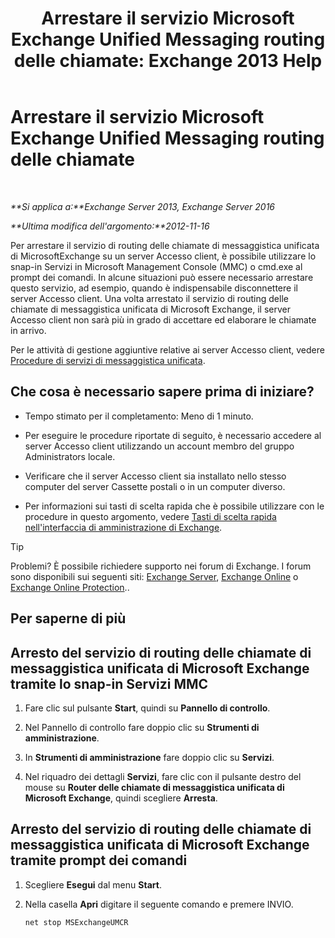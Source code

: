﻿---
title: 'Arrestare il servizio Microsoft Exchange Unified Messaging routing delle chiamate: Exchange 2013 Help'
TOCTitle: Arrestare il servizio Microsoft Exchange Unified Messaging routing delle chiamate
ms:assetid: 79935528-1a8c-4f22-826c-8f9a60f4f6f4
ms:mtpsurl: https://technet.microsoft.com/it-it/library/JJ673535(v=EXCHG.150)
ms:contentKeyID: 50555614
ms.date: 05/22/2018
mtps_version: v=EXCHG.150
ms.translationtype: MT
---

# Arrestare il servizio Microsoft Exchange Unified Messaging routing delle chiamate

 

_**Si applica a:**Exchange Server 2013, Exchange Server 2016_

_**Ultima modifica dell'argomento:**2012-11-16_

Per arrestare il servizio di routing delle chiamate di messaggistica unificata di MicrosoftExchange su un server Accesso client, è possibile utilizzare lo snap-in Servizi in Microsoft Management Console (MMC) o cmd.exe al prompt dei comandi. In alcune situazioni può essere necessario arrestare questo servizio, ad esempio, quando è indispensabile disconnettere il server Accesso client. Una volta arrestato il servizio di routing delle chiamate di messaggistica unificata di Microsoft Exchange, il server Accesso client non sarà più in grado di accettare ed elaborare le chiamate in arrivo.

Per le attività di gestione aggiuntive relative ai server Accesso client, vedere [Procedure di servizi di messaggistica unificata](um-services-procedures-exchange-2013-help.md).

## Che cosa è necessario sapere prima di iniziare?

  - Tempo stimato per il completamento: Meno di 1 minuto.

  - Per eseguire le procedure riportate di seguito, è necessario accedere al server Accesso client utilizzando un account membro del gruppo Administrators locale.

  - Verificare che il server Accesso client sia installato nello stesso computer del server Cassette postali o in un computer diverso.

  - Per informazioni sui tasti di scelta rapida che è possibile utilizzare con le procedure in questo argomento, vedere [Tasti di scelta rapida nell'interfaccia di amministrazione di Exchange](keyboard-shortcuts-in-the-exchange-admin-center-exchange-online-protection-help.md).


> [!TIP]
> Problemi? È possibile richiedere supporto nei forum di Exchange. I forum sono disponibili sui seguenti siti: <A href="https://go.microsoft.com/fwlink/p/?linkid=60612">Exchange Server</A>, <A href="https://go.microsoft.com/fwlink/p/?linkid=267542">Exchange Online</A> o <A href="https://go.microsoft.com/fwlink/p/?linkid=285351">Exchange Online Protection</A>..



## Per saperne di più

## Arresto del servizio di routing delle chiamate di messaggistica unificata di Microsoft Exchange tramite lo snap-in Servizi MMC

1.  Fare clic sul pulsante **Start**, quindi su **Pannello di controllo**.

2.  Nel Pannello di controllo fare doppio clic su **Strumenti di amministrazione**.

3.  In **Strumenti di amministrazione** fare doppio clic su **Servizi**.

4.  Nel riquadro dei dettagli **Servizi**, fare clic con il pulsante destro del mouse su **Router delle chiamate di messaggistica unificata di Microsoft Exchange**, quindi scegliere **Arresta**.

## Arresto del servizio di routing delle chiamate di messaggistica unificata di Microsoft Exchange tramite prompt dei comandi

1.  Scegliere **Esegui** dal menu **Start**.

2.  Nella casella **Apri** digitare il seguente comando e premere INVIO.
    
        net stop MSExchangeUMCR

